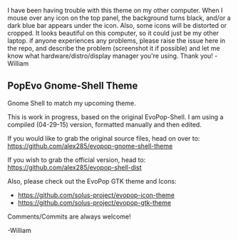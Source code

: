 **<NOTICE>** I have been having trouble with this theme on my other computer. When I mouse over any icon on the
            top panel, the background turns black, and/or a dark blue bar appears under the icon. Also, some icons 
            will be distorted or cropped. It looks beautiful on this computer, so it could just be my other laptop.
            if anyone experiences any problems, please raise the issue here in the repo, and describe the problem
            (screenshot it if possible) and let me know what hardware/distro/display manager you're using.
            Thank you! -William
**</NOTICE>**  
          

## PopEvo Gnome-Shell Theme

Gnome Shell to match my upcoming theme. 

This is work in progress, based on the original EvoPop-Shell.
I am using a compiled (04-29-15) version, formatted manually and then edited. 

If you would like to grab the original source files, head on over to:
https://github.com/alex285/evopop-gnome-shell-theme

If you wish to grab the official version, head to:
https://github.com/alex285/evopop-shell-dist

Also, please check out the EvoPop GTK theme and Icons:

* https://github.com/solus-project/evopop-icon-theme
* https://github.com/solus-project/evopop-gtk-theme

Comments/Commits are always welcome!

-William




